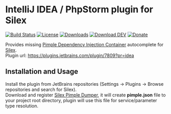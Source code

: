 IntelliJ IDEA / PhpStorm plugin for Silex
===================
[![Build Status](http://silex.sorien.sk/badge/travis.svg)](https://travis-ci.org/Sorien/silex-idea-plugin)
[![License](http://silex.sorien.sk/badge/license.svg)](https://github.com/Sorien/silex-idea-plugin/blob/master/LICENSE)
[![Downloads](http://silex.sorien.sk/badge/downloads.svg)](https://github.com/Sorien/silex-idea-plugin/releases)
[![Download DEV](http://silex.sorien.sk/badge/plugin.svg)](http://silex.sorien.sk/download/master)
[![Donate](http://silex.sorien.sk/badge/paypal.svg)](https://www.paypal.com/cgi-bin/webscr?cmd=_s-xclick&hosted_button_id=GWJLTXTG75SF8)

Provides missing [Pimple Dependency Injection Container](http://pimple.sensiolabs.org/) autocomplete for [Silex](http://silex.sensiolabs.org/).  
Plugin url: https://plugins.jetbrains.com/plugin/7809?pr=idea

Installation and Usage
------------
Install the plugin from JetBrains repositories (Settings → Plugins → Browse repositories and search for Silex).  
Download and register [Silex Pimple Dumper](https://github.com/Sorien/silex-pimple-dumper), it will create **pimple.json** file to your project root directory, plugin will use this file for service/parameter type resolution.
